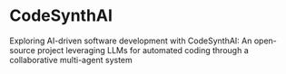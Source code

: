 # CodeSynthAI
Exploring AI-driven software development with CodeSynthAI: An open-source project leveraging LLMs for automated coding through a collaborative multi-agent system
